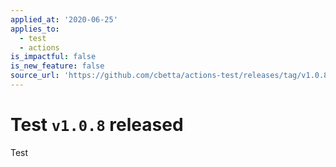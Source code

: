 ```yaml
---
applied_at: '2020-06-25'
applies_to:
  - test
  - actions
is_impactful: false
is_new_feature: false
source_url: 'https://github.com/cbetta/actions-test/releases/tag/v1.0.8'
---
```


# Test `v1.0.8` released

Test

